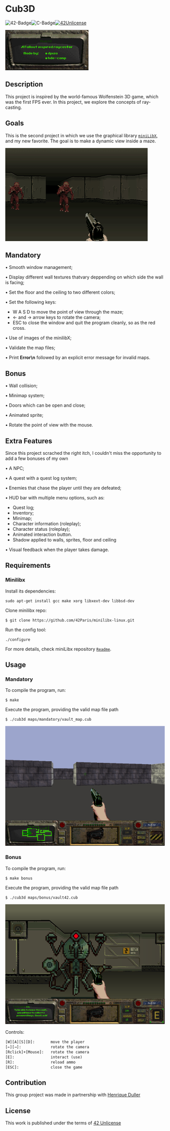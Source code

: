 # Cub3D

![42-Badge](https://img.shields.io/badge/%C3%89cole-42SP-blue)![C-Badge](https://img.shields.io/badge/Language-C-lightgrey)[![42Unlicense](https://img.shields.io/badge/License-42Unlicense-yellowgreen)](https://github.com/gcamerli/42unlicense)

<img src="https://github.com/dpiza/resources/blob/master/gifs/nuk3d_menu.gif?raw=true"/>


## Description

This project is inspired by the world-famous Wolfenstein 3D game, which was the first FPS ever. In this project, we explore the concepts of ray-casting.

## Goals

This is the second project in which we use the graphical library [`miniLibX`](https://github.com/42Paris/minilibx-linux), and my new favorite.
The goal is to make a dynamic view inside a maze.

<img src="https://github.com/dpiza/resources/blob/master/gifs/nuk3d_.gif?raw=true"/>

## Mandatory

• Smooth window management;

• Display different wall textures thatvary deppending on which side the wall is facing;

• Set the floor and the ceiling to two different colors;

• Set the following keys:
   - W A S D to move the point of view through the maze;
   - ← and → arrow keys to rotate the camera;
   - ESC to close the window and quit the program cleanly, so as the red cross.

• Use of images of the minilibX;

• Validate the map files;

• Print **Error\n** followed by an explicit error message for invalid maps.

## Bonus

• Wall collision;

• Minimap system;

• Doors which can be open and close;

• Animated sprite;

• Rotate the point of view with the mouse.

## Extra Features

Since this project scrached the right itch, I couldn't miss the opportunity to add a few bonuses of my own

• A NPC;

• A quest with a quest log system;

• Enemies that chase the player until they are defeated;

• HUD bar with multiple menu options, such as:
   - Quest log;
   - Inventory;
   - Minimap;
   - Character information (roleplay);
   - Character status (roleplay);
   - Animated interaction button.
   - Shadow applied to walls, sprites, floor and ceiling

• Visual feedback when the player takes damage.


## Requirements

### Minilibx
Install its dependencies:

```
sudo apt-get install gcc make xorg libxext-dev libbsd-dev
```
Clone minilibx repo:
```
$ git clone https://github.com/42Paris/minilibx-linux.git
```
Run the config tool:
```
./configure
```
For more details, check miniLibx repository [`Readme`](https://github.com/42Paris/minilibx-linux).

## Usage

### Mandatory

To compile the program, run:

```
$ make
```

Execute the program, providing the valid map file path
```
$ ./cub3d maps/mandatory/vault_map.cub
```
<img src="https://github.com/dpiza/resources/blob/master/imgs/mandatory.png?raw=true"/>


### Bonus

To compile the program, run:

```
$ make bonus
```

Execute the program, providing the valid map file path
```
$ ./cub3d maps/bonus/vault42.cub
```
<img src="https://github.com/dpiza/resources/blob/master/imgs/bonus.png?raw=true"/>

Controls:
```
[W][A][S][D]: 		move the player
[←][→]:				rotate the camera
[Rclick]+[Mouse]:	rotate the camera
[E]:				interact (use)
[R]:				reload ammo
[ESC]:				close the game
```

## Contribution

This group project was made in partnership with [Henrique Duller](https://github.com/HcDuller)

## License

This work is published under the terms of [42 Unlicense](https://github.com/gcamerli/42unlicense)
